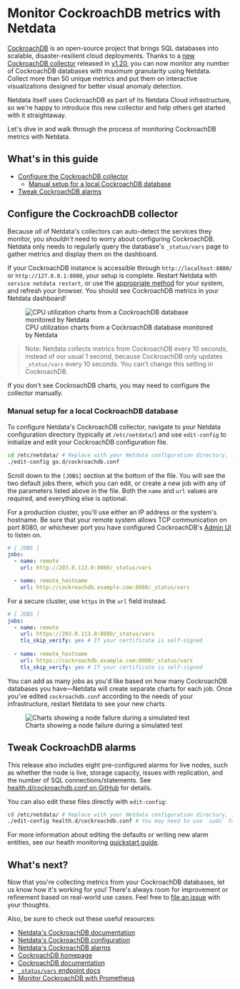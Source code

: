 <!--
---
title: "Monitor CockroachDB metrics with Netdata"
custom_edit_url: https://github.com/netdata/netdata/edit/master/docs/tutorials/monitor-cockroachdb.md
---
-->

# Monitor CockroachDB metrics with Netdata

[CockroachDB](https://github.com/cockroachdb/cockroach) is an open-source project that brings SQL databases into
scalable, disaster-resilient cloud deployments. Thanks to a [new CockroachDB
collector](https://learn.netdata.cloud/docs/agent/collectors/go.d.plugin/modules/cockroachdb/) released in
[v1.20](https://blog.netdata.cloud/posts/release-1.20/), you can now monitor any number of CockroachDB databases with
maximum granularity using Netdata. Collect more than 50 unique metrics and put them on interactive visualizations
designed for better visual anomaly detection.

Netdata itself uses CockroachDB as part of its Netdata Cloud infrastructure, so we're happy to introduce this new
collector and help others get started with it straightaway.

Let's dive in and walk through the process of monitoring CockroachDB metrics with Netdata.

## What's in this guide

-   [Configure the CockroachDB collector](#configure-the-cockroachdb-collector)
    -   [Manual setup for a local CockroachDB database](#manual-setup-for-a-local-cockroachdb-database)
-   [Tweak CockroachDB alarms](#tweak-cockroachdb-alarms)

## Configure the CockroachDB collector

Because _all_ of Netdata's collectors can auto-detect the services they monitor, you _shouldn't_ need to worry about
configuring CockroachDB. Netdata only needs to regularly query the database's `_status/vars` page to gather metrics and
display them on the dashboard.

If your CockroachDB instance is accessible through `http://localhost:8080/` or `http://127.0.0.1:8080`, your setup is
complete. Restart Netdata with `service netdata restart`, or use the [appropriate
method](../getting-started.md#start-stop-and-restart-netdata) for your system, and refresh your browser. You should see
CockroachDB metrics in your Netdata dashboard!

<figure>
  <img src="https://user-images.githubusercontent.com/1153921/73564467-d7e36b00-441c-11ea-9ec9-b5d5ea7277d4.png" alt="CPU utilization charts from a CockroachDB database monitored by Netdata" />
  <figcaption>CPU utilization charts from a CockroachDB database monitored by Netdata</figcaption>
</figure>

> Note: Netdata collects metrics from CockroachDB every 10 seconds, instead of our usual 1 second, because CockroachDB
> only updates `_status/vars` every 10 seconds. You can't change this setting in CockroachDB.

If you don't see CockroachDB charts, you may need to configure the collector manually.

### Manual setup for a local CockroachDB database

To configure Netdata's CockroachDB collector, navigate to your Netdata configuration directory (typically at
`/etc/netdata/`) and use `edit-config` to initialize and edit your CockroachDB configuration file.

```bash
cd /etc/netdata/ # Replace with your Netdata configuration directory, if not /etc/netdata/
./edit-config go.d/cockroachdb.conf
```

Scroll down to the `[JOBS]` section at the bottom of the file. You will see the two default jobs there, which you can
edit, or create a new job with any of the parameters listed above in the file. Both the `name` and `url` values are
required, and everything else is optional.

For a production cluster, you'll use either an IP address or the system's hostname. Be sure that your remote system
allows TCP communication on port 8080, or whichever port you have configured CockroachDB's [Admin
UI](https://www.cockroachlabs.com/docs/stable/monitoring-and-alerting.html#prometheus-endpoint) to listen on.

```yaml
# [ JOBS ]
jobs:
  - name: remote
    url: http://203.0.113.0:8080/_status/vars

  - name: remote_hostname
    url: http://cockroachdb.example.com:8080/_status/vars
```

For a secure cluster, use `https` in the `url` field instead.

```yaml
# [ JOBS ]
jobs:
  - name: remote
    url: https://203.0.113.0:8080/_status/vars
    tls_skip_verify: yes # If your certificate is self-signed
    
  - name: remote_hostname
    url: https://cockroachdb.example.com:8080/_status/vars
    tls_skip_verify: yes # If your certificate is self-signed
```

You can add as many jobs as you'd like based on how many CockroachDB databases you have—Netdata will create separate
charts for each job. Once you've edited `cockroachdb.conf` according to the needs of your infrastructure, restart
Netdata to see your new charts.

<figure>
  <img src="https://user-images.githubusercontent.com/1153921/73564469-d7e36b00-441c-11ea-8333-02ba0e1c294c.png" alt="Charts showing a node failure during a simulated test" />
  <figcaption>Charts showing a node failure during a simulated test</figcaption>
</figure>

## Tweak CockroachDB alarms

This release also includes eight pre-configured alarms for live nodes, such as whether the node is live, storage
capacity, issues with replication, and the number of SQL connections/statements. See [health.d/cockroachdb.conf on
GitHub](https://raw.githubusercontent.com/netdata/netdata/master/health/health.d/cockroachdb.conf) for details.

You can also edit these files directly with `edit-config`:

```bash
cd /etc/netdata/ # Replace with your Netdata configuration directory, if not /etc/netdata/
./edit-config health.d/cockroachdb.conf # You may need to use `sudo` for write privileges
```

For more information about editing the defaults or writing new alarm entities, see our health monitoring [quickstart
guide](/health/QUICKSTART.md).

## What's next?

Now that you're collecting metrics from your CockroachDB databases, let us know how it's working for you! There's always
room for improvement or refinement based on real-world use cases. Feel free to [file an
issue](https://github.com/netdata/netdata/issues/new?labels=bug%2C+needs+triage&template=bug_report.md) with your
thoughts.

Also, be sure to check out these useful resources:

-   [Netdata's CockroachDB
    documentation](https://learn.netdata.cloud/docs/agent/collectors/go.d.plugin/modules/cockroachdb/)
-   [Netdata's CockroachDB
    configuration](https://github.com/netdata/go.d.plugin/blob/master/config/go.d/cockroachdb.conf)
-   [Netdata's CockroachDB
    alarms](https://github.com/netdata/netdata/blob/29d9b5e51603792ee27ef5a21f1de0ba8e130158/health/health.d/cockroachdb.conf)
-   [CockroachDB homepage](https://www.cockroachlabs.com/product/)
-   [CockroachDB documentation](https://www.cockroachlabs.com/docs/stable/)
-   [`_status/vars` endpoint
    docs](https://www.cockroachlabs.com/docs/stable/monitoring-and-alerting.html#prometheus-endpoint)
-   [Monitor CockroachDB with
    Prometheus](https://www.cockroachlabs.com/docs/stable/monitor-cockroachdb-with-prometheus.html)
